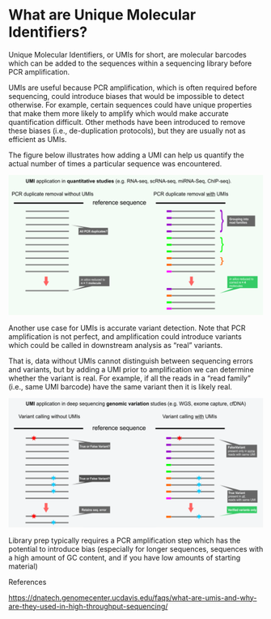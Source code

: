 
# What are Unique Molecular Identifiers? 

Unique Molecular Identifiers, or UMIs for short, are molecular barcodes which can be added to the sequences within a sequencing library before PCR amplification. 

UMIs are useful because PCR amplification, which is often required before sequencing, could introduce biases that would be impossible to detect otherwise. For example, certain sequences could have unique properties that make them more likely to amplify which would make accurate quantification difficult. Other methods have been introduced to remove these biases (i.e., de-duplication protocols), but they are usually not as efficient as UMIs. 

The figure below illustrates how adding a UMI can help us quantify the actual number of times a particular sequence was encountered.


![Image1](img/image1.png)


Another use case for UMIs is accurate variant detection. Note that PCR amplification is not perfect, and amplification could introduce variants which could be called in downstream analysis as “real” variants. 

That is, data without UMIs cannot distinguish between sequencing errors and variants, but by adding a UMI prior to amplification we can determine whether the variant is real. For example, if all the reads in a “read family” (i.e., same UMI barcode) have the same variant then it is likely real. 


![Image2](img/image2.png)


Library prep typically requires a PCR amplification step which has the potential to introduce bias (especially for longer sequences, sequences with a high amount of GC content, and if you have low amounts of starting material)




References

https://dnatech.genomecenter.ucdavis.edu/faqs/what-are-umis-and-why-are-they-used-in-high-throughput-sequencing/



